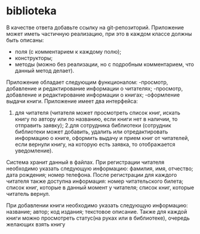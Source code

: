 # biblioteka
В качестве ответа добавьте ссылку на git-репозиторий.
Приложение может иметь частичную реализацию, при это в каждом классе должны быть описаны:
- поля (с комментарием к каждому полю);
- конструкторы;
- методы (можно без реализации, но с подробным комментарием, что данный метод делает).

 Приложение обладает следующим функционалом:
-просмотр, добавление и редактирование информации о читателях;
-просмотр, добавление и редактирование информации о книгах;
-оформление выдачи книги.
Приложение имеет два интерфейса:
1. для читателя
(читателя может просмотреть список книг, искать книгу по автору или по названию, если книги нет в наличии, то отправить заявку);
2.для сотрудника библиотеки
(сотрудник библиотеки может добавить, удалить или отредактировать информацию о книге, оформить выдачу и прием книг от
читателей, если вернули книгу, на которую есть заявка, то отображается уведомление).

Система хранит данный в файлах.
При регистрации читателя необходимо указать следующую информацию:
фамилия, имя, отчество;
дата рождения;
номер телефона.
После регистрации для каждого читателя также доступна информация:
номер читательского билета;
список книг, которые в данный момент у читателя;
список книг, которые читатель вернул.

При добавлении книги необходимо указать следующую информацию:
название;
автор;
код издания;
текстовое описание.
Также для каждой книги можно просмотреть статус(на руках или в библиотеке), очередь желающих взять книгу